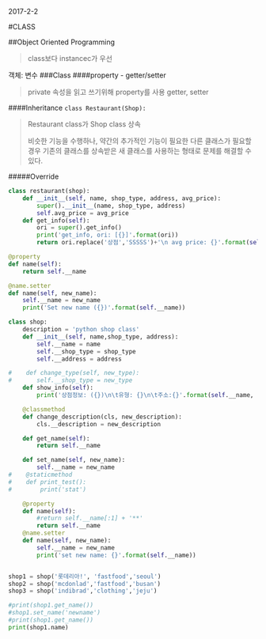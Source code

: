 2017-2-2

#CLASS

##Object Oriented Programming
>class보다 instancec가 우선


객체:
변수
###Class
####property - getter/setter
>private 속성을 읽고 쓰기위해 property를 사용
>getter, setter
>

####Inheritance
`class Restaurant(Shop):`
> Restaurant class가 Shop class 상속
>
>비슷한 기능을 수행하나, 약간의 추가적인 기능이 필요한 다른 클래스가 필요할 경우 기존의 클래스를 상속받은 새 클래스를 사용하는 형태로 문제를 해결할 수 있다.

#####Override
```python
class restaurant(shop):
    def __init__(self, name, shop_type, address, avg_price):
        super().__init__(name, shop_type, address)
        self.avg_price = avg_price
    def get_info(self):
        ori = super().get_info()
        print('get_info, ori: [{}]'.format(ori))
        return ori.replace('상점','SSSSS')+'\n avg price: {}'.format(self.avg_price)
```

```python
@property
def name(self):
    return self.__name

@name.setter
def name(self, new_name):
    self.__name = new_name
    print('Set new name ({})'.format(self.__name))
```


```python
class shop:
    description = 'python shop class'
    def __init__(self, name,shop_type, address):
        self.__name = name
        self.__shop_type = shop_type
        self.__address = address

#    def change_type(self, new_type):
#       self.__shop_type = new_type
    def show_info(self):
        print('상점정보: ({})\n\t유형: {}\n\t주소:{}'.format(self.__name, self.__shop_type,self.__address))

    @classmethod
    def change_description(cls, new_description):
        cls.__description = new_description

    def get_name(self):
        return self.__name

    def set_name(self, new_name):
        self.__name = new_name
#    @staticmethod
#    def print_test():
#        print('stat')

    @property
    def name(self):
        #return self.__name[:1] + '**'
        return self.__name
    @name.setter
    def name(self, new_name):
        self.__name = new_name
        print('set new name: {}'.format(self.__name))


shop1 = shop('롯데리아!', 'fastfood','seoul')
shop2 = shop('mcdonlad','fastfood','busan')
shop3 = shop('indibrad','clothing','jeju')

#print(shop1.get_name())
#shop1.set_name('newname')
#print(shop1.get_name())
print(shop1.name)
```

